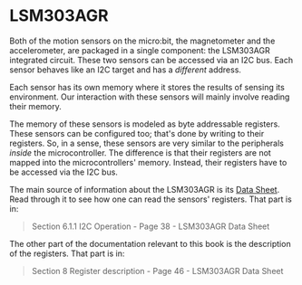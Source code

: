 # LSM303AGR

Both of the motion sensors on the micro:bit, the magnetometer and the accelerometer, are packaged in
a single component: the LSM303AGR integrated circuit. These two sensors can be accessed via an I2C
bus. Each sensor behaves like an I2C target and has a *different* address.

Each sensor has its own memory where it stores the results of sensing its environment. Our
interaction with these sensors will mainly involve reading their memory.

The memory of these sensors is modeled as byte addressable registers. These sensors can be
configured too; that's done by writing to their registers. So, in a sense, these sensors are very
similar to the peripherals *inside* the microcontroller. The difference is that their registers are
not mapped into the microcontrollers' memory. Instead, their registers have to be accessed via the
I2C bus.

The main source of information about the LSM303AGR is its [Data Sheet]. Read through it to see how
one can read the sensors' registers. That part is in:

[Data Sheet]: https://www.st.com/resource/en/datasheet/lsm303agr.pdf

> Section 6.1.1 I2C Operation - Page 38 - LSM303AGR Data Sheet

The other part of the documentation relevant to this book is the description of the registers. That
part is in:

> Section 8 Register description - Page 46 - LSM303AGR Data Sheet
